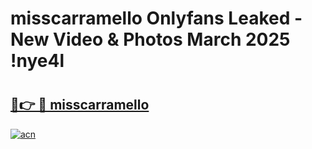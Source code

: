 # misscarramello Onlyfans Leaked - New Video & Photos March 2025 !nye4l

# <h2><a href="https://zq0fv9.iuczelnia.edu.pl?title=misscarramello&ref=nye4l">🔗👉 🔴 misscarramello</a></h2>

[![acn](https://github.com/user-attachments/assets/0f9c940e-d8b0-45ae-aac7-cd30a18b3e1c)](https://zq0fv9.iuczelnia.edu.pl?title=misscarramello&ref=nye4l)

